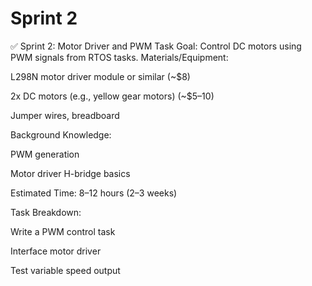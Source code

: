 # Sprint 2

✅ Sprint 2: Motor Driver and PWM Task
Goal: Control DC motors using PWM signals from RTOS tasks.
Materials/Equipment:


L298N motor driver module or similar (~$8)


2x DC motors (e.g., yellow gear motors) (~$5–10)


Jumper wires, breadboard


Background Knowledge:


PWM generation


Motor driver H-bridge basics


Estimated Time: 8–12 hours (2–3 weeks)


Task Breakdown:


Write a PWM control task


Interface motor driver


Test variable speed output
